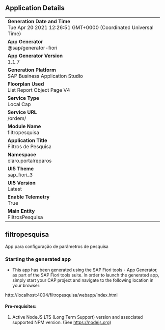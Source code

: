 ## Application Details
|               |
| ------------- |
|**Generation Date and Time**<br>Tue Apr 20 2021 12:26:51 GMT+0000 (Coordinated Universal Time)|
|**App Generator**<br>@sap/generator-fiori|
|**App Generator Version**<br>1.1.7|
|**Generation Platform**<br>SAP Business Application Studio|
|**Floorplan Used**<br>List Report Object Page V4|
|**Service Type**<br>Local Cap|
|**Service URL**<br>/ordem/
|**Module Name**<br>filtropesquisa|
|**Application Title**<br>Filtros de Pesquisa|
|**Namespace**<br>claro.portalreparos|
|**UI5 Theme**<br>sap_fiori_3|
|**UI5 Version**<br>Latest|
|**Enable Telemetry**<br>True|
|**Main Entity**<br>FiltrosPesquisa|

## filtropesquisa

App para configuração de parâmetros de pesquisa

### Starting the generated app

-   This app has been generated using the SAP Fiori tools - App Generator, as part of the SAP Fiori tools suite.  In order to launch the generated app, simply start your CAP project and navigate to the following location in your browser:

http://localhost:4004/filtropesquisa/webapp/index.html

#### Pre-requisites:

1. Active NodeJS LTS (Long Term Support) version and associated supported NPM version.  (See https://nodejs.org)


